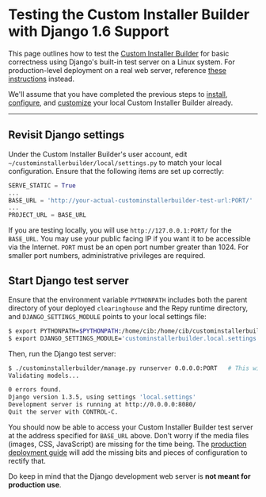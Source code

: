 # Testing the Custom Installer Builder with Django 1.6 Support
This page outlines how to test the [Custom Installer Builder](https://seattle.poly.edu/wiki/CustomInstallerBuilder) for basic correctness using Django's built-in test server on a Linux system. For production-level deployment on a real web server, reference [these instructions](https://github.com/SeattleTestbed/docs/blob/master/Operating/CustomInstallerBuilder/Deployment.md) instead.

We'll assume that you have completed the previous steps to [install](https://github.com/SeattleTestbed/docs/blob/master/Operating/CustomInstallerBuilder/Installation.md), [configure](https://github.com/SeattleTestbed/docs/blob/master/Operating/CustomInstallerBuilder/Configuration.md), and [customize](https://github.com/SeattleTestbed/docs/blob/master/Operating/CustomInstallerBuilder/CustomizeAndBuild.md) your local Custom Installer Builder already.

----
## Revisit Django settings

Under the Custom Installer Builder's user account, edit `~/custominstallerbuilder/local/settings.py` to match your local configuration. Ensure that the following items are set up correctly:

```python
SERVE_STATIC = True
...
BASE_URL = 'http://your-actual-custominstallerbuilder-test-url:PORT/'  # Note the trailing slash!
...
PROJECT_URL = BASE_URL
```

If you are testing locally, you will use ```http://127.0.0.1:PORT/``` for the `BASE_URL`. You may use your public facing IP if you want it to be accessible via the Internet. `PORT` must be an open port number greater than 1024. For smaller port numbers, administrative privileges are required.


## Start Django test server
Ensure that the environment variable `PYTHONPATH` includes both the parent directory of your deployed `clearinghouse` and the Repy runtime directory, and `DJANGO_SETTINGS_MODULE` points to your local settings file:

```sh
$ export PYTHONPATH=$PYTHONPATH:/home/cib:/home/cib/custominstallerbuilder/repy_runtime
$ export DJANGO_SETTINGS_MODULE='custominstallerbuilder.local.settings'
```


Then, run the Django test server:

```sh
$ ./custominstallerbuilder/manage.py runserver 0.0.0.0:PORT   # This will log some information to the prompt
Validating models...

0 errors found.
Django version 1.3.5, using settings 'local.settings'
Development server is running at http://0.0.0.0:8080/
Quit the server with CONTROL-C.
```

You should now be able to access your Custom Installer Builder test server at the address specified for `BASE_URL` above. Don't worry if the media files (images, CSS, JavaScript) are missing for the time being. The [production deployment guide](https://github.com/SeattleTestbed/docs/blob/master/Operating/CustomInstallerBuilder/Deployment.md) will add the missing bits and pieces of configuration to rectify that.

Do keep in mind that the Django development web server is **not meant for production use**.